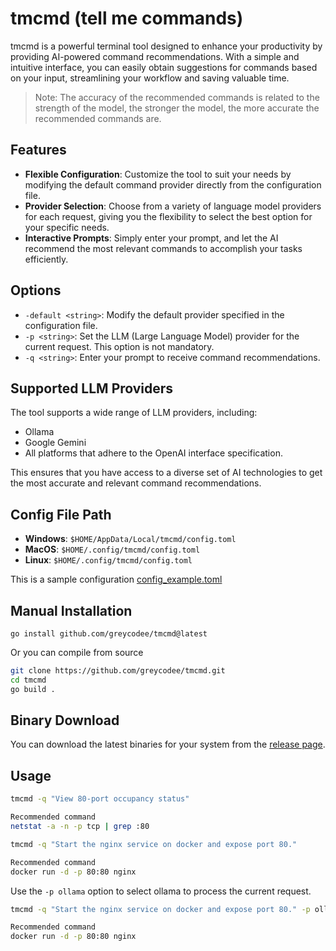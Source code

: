 # tmcmd (tell me commands)

tmcmd is a powerful terminal tool designed to enhance your productivity by providing AI-powered command recommendations. With a simple and intuitive interface, you can easily obtain suggestions for commands based on your input, streamlining your workflow and saving valuable time.

> Note: The accuracy of the recommended commands is related to the strength of the model, the stronger the model, the more accurate the recommended commands are.

## Features

- **Flexible Configuration**: Customize the tool to suit your needs by modifying the default command provider directly from the configuration file.
- **Provider Selection**: Choose from a variety of language model providers for each request, giving you the flexibility to select the best option for your specific needs.
- **Interactive Prompts**: Simply enter your prompt, and let the AI recommend the most relevant commands to accomplish your tasks efficiently.

## Options

- `-default <string>`: Modify the default provider specified in the configuration file.
- `-p <string>`: Set the LLM (Large Language Model) provider for the current request. This option is not mandatory.
- `-q <string>`: Enter your prompt to receive command recommendations.

## Supported LLM Providers

The tool supports a wide range of LLM providers, including:

- Ollama
- Google Gemini
- All platforms that adhere to the OpenAI interface specification.

This ensures that you have access to a diverse set of AI technologies to get the most accurate and relevant command recommendations.

## Config File Path

- **Windows**: `$HOME/AppData/Local/tmcmd/config.toml`
- **MacOS**: `$HOME/.config/tmcmd/config.toml`
- **Linux**: `$HOME/.config/tmcmd/config.toml`

This is a sample configuration [config_example.toml](./config_example.toml)

## Manual Installation

```base
go install github.com/greycodee/tmcmd@latest
```

Or you can compile from source

```bash
git clone https://github.com/greycodee/tmcmd.git
cd tmcmd
go build .
```

## Binary Download

You can download the latest binaries for your system from the [release page](https://github.com/greycodee/tmcmd/releases).

## Usage

```bash
tmcmd -q "View 80-port occupancy status"

Recommended command
netstat -a -n -p tcp | grep :80
```

```bash
tmcmd -q "Start the nginx service on docker and expose port 80."

Recommended command
docker run -d -p 80:80 nginx
```

Use the `-p ollama` option to select ollama to process the current request.

```bash
tmcmd -q "Start the nginx service on docker and expose port 80." -p ollama

Recommended command
docker run -d -p 80:80 nginx
```

